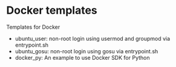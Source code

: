 # Docker templates

Templates for Docker

- ubuntu_user: non-root login using usermod and groupmod via entrypoint.sh
- ubuntu_gosu: non-root login using gosu via entrypoint.sh
- docker_py: An example to use Docker SDK for Python
